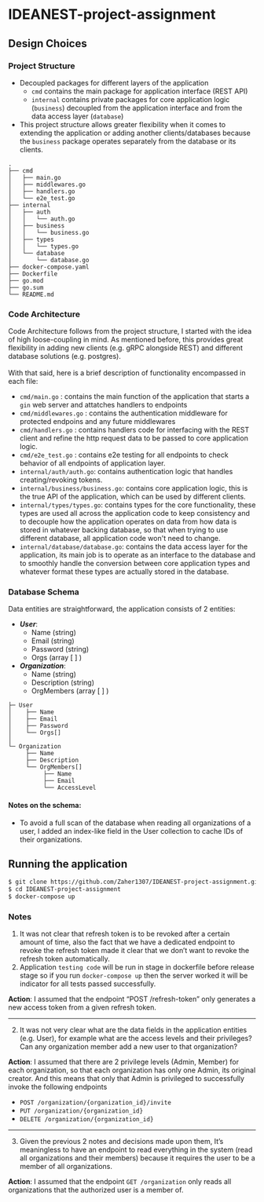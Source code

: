 # IDEANEST-project-assignment

## Design Choices

### Project Structure

- Decoupled packages for different layers of the application
  - `cmd` contains the main package for application interface (REST API)
  - `internal` contains private packages for core application logic (`business`) decoupled from the application interface and from the data access layer (`database`)
- This project structure allows greater flexibility when it comes to extending the application or adding another clients/databases because the `business` package operates separately from the database or its clients.

```
.
├── cmd
│   ├── main.go
│   ├── middlewares.go
│   ├── handlers.go
│   └── e2e_test.go
├── internal
│   ├── auth
│   │   └── auth.go
│   ├── business
│   │   └── business.go
│   ├── types
│   │   └── types.go
│   └── database
│       └── database.go
├── docker-compose.yaml
├── Dockerfile
├── go.mod
├── go.sum
└── README.md
```

### Code Architecture

Code Architecture follows from the project structure, I started with the idea of high loose-coupling in mind. As mentioned before, this provides great flexibility in adding new clients (e.g. gRPC alongside REST) and different database solutions (e.g. postgres).<br><br>With that said, here is a brief description of functionality encompassed in each file:

- `cmd/main.go` : contains the main function of the application that starts a `gin` web server and attatches handlers to endpoints
- `cmd/middlewares.go` : contains the authentication middleware for protected endpoins and any future middlewares
- `cmd/handlers.go` : contains handlers code for interfacing with the REST client and refine the http request data to be passed to core application logic.
- `cmd/e2e_test.go` : contains e2e testing for all endpoints to check behavior of all endpoints of application layer.
- `internal/auth/auth.go`: contains authentication logic that handles creating/revoking tokens.
- `internal/business/business.go`: contains core application logic, this is the true API of the application, which can be used by different clients.
- `internal/types/types.go`: contains types for the core functionality, these types are used all across the application code to keep consistency and to decouple how the application operates on data from how data is stored in whatever backing database, so that when trying to use different database, all application code won't need to change.
- `internal/database/database.go`: contains the data access layer for the application, its main job is to operate as an interface to the database and to smoothly handle the conversion between core application types and whatever format these types are actually stored in the database.

### Database Schema

Data entities are straightforward, the application consists of 2 entities:

- **_User_**:
  - Name (string)
  - Email (string)
  - Password (string)
  - Orgs (array [ ] )
- **_Organization_**:
  - Name (string)
  - Description (string)
  - OrgMembers (array [ ] )

```
├─ User
│    ├── Name
│    ├── Email
│    ├── Password
│    └── Orgs[]
│
└─ Organization
     ├── Name
     ├── Description
     └── OrgMembers[]
          ├── Name
          ├── Email
          └── AccessLevel
```

#### Notes on the schema:

- To avoid a full scan of the database when reading all organizations of a user, I added an index-like field in the User collection to cache IDs of their organizations.

## Running the application

```bash
$ git clone https://github.com/Zaher1307/IDEANEST-project-assignment.git
$ cd IDEANEST-project-assignment
$ docker-compose up
```

### Notes

1. It was not clear that refresh token is to be revoked after a certain amount of time, also the fact that we have a dedicated endpoint to revoke the refresh token made it clear that we don’t want to revoke the refresh token automatically.
2. Application `testing code` will be run in stage in dockerfile before release stage so if you run `docker-compose up` then the server worked it will be indicator for all tests passed successfully.

**Action**: I assumed that the endpoint “POST /refresh-token” only generates a new access token from a given refresh token.

---

2. It was not very clear what are the data fields in the application entities (e.g. User), for example what are the access levels and their privileges? Can any organization member add a new user to that organization?

**Action**: I assumed that there are 2 privilege levels (Admin, Member) for each organization, so that each organization has only one Admin, its original creator. And this means that only that Admin is privileged to successfully invoke the following endpoints

- `POST /organization/{organization_id}/invite`
- `PUT /organization/{organization_id}`
- `DELETE /organization/{organization_id}`

---

3. Given the previous 2 notes and decisions made upon them, It’s meaningless to have an endpoint to read everything in the system (read all organizations and their members) because it requires the user to be a member of all organizations.

**Action**: I assumed that the endpoint `GET /organization` only reads all organizations that the authorized user is a member of.

